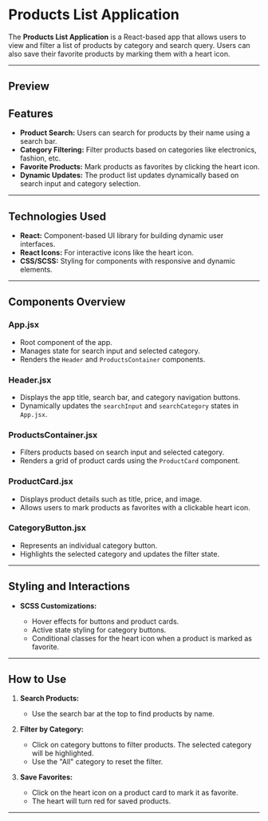 
# Products List Application

The **Products List Application** is a React-based app that allows users to view and filter a list of products by category and search query. Users can also save their favorite products by marking them with a heart icon.

---

## Preview



## Features

* **Product Search:** Users can search for products by their name using a search bar.
* **Category Filtering:** Filter products based on categories like electronics, fashion, etc.
* **Favorite Products:** Mark products as favorites by clicking the heart icon.
* **Dynamic Updates:** The product list updates dynamically based on search input and category selection.

---

## Technologies Used

* **React:** Component-based UI library for building dynamic user interfaces.
* **React Icons:** For interactive icons like the heart icon.
* **CSS/SCSS:** Styling for components with responsive and dynamic elements.

---

## Components Overview

### **App.jsx**

* Root component of the app.
* Manages state for search input and selected category.
* Renders the `Header` and `ProductsContainer` components.

### **Header.jsx**

* Displays the app title, search bar, and category navigation buttons.
* Dynamically updates the `searchInput` and `searchCategory` states in `App.jsx`.

### **ProductsContainer.jsx**

* Filters products based on search input and selected category.
* Renders a grid of product cards using the `ProductCard` component.

### **ProductCard.jsx**

* Displays product details such as title, price, and image.
* Allows users to mark products as favorites with a clickable heart icon.

### **CategoryButton.jsx**

* Represents an individual category button.
* Highlights the selected category and updates the filter state.

---

## Styling and Interactions

* **SCSS Customizations:**

  * Hover effects for buttons and product cards.
  * Active state styling for category buttons.
  * Conditional classes for the heart icon when a product is marked as favorite.

---


## How to Use

1. **Search Products:**

   * Use the search bar at the top to find products by name.
2. **Filter by Category:**

   * Click on category buttons to filter products. The selected category will be highlighted.
   * Use the "All" category to reset the filter.
3. **Save Favorites:**

   * Click on the heart icon on a product card to mark it as favorite.
   * The heart will turn red for saved products.

---
